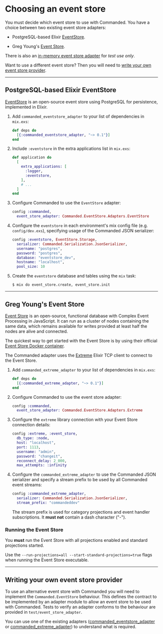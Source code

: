 # Choosing an event store

You must decide which event store to use with Commanded. You have a choice between two existing event store adapters:

- PostgreSQL-based Elixir [EventStore](https://github.com/commanded/eventstore).

- Greg Young's [Event Store](https://geteventstore.com/).

There is also an [in-memory event store adapter](https://github.com/commanded/commanded/wiki/In-memory-event-store) for *test use only*.

Want to use a different event store? Then you will need to [write your own event store provider](#writing-your-own-event-store-provider).

---

## PostgreSQL-based Elixir EventStore

[EventStore](https://github.com/commanded/eventstore) is an open-source event store using PostgreSQL for persistence, implemented in Elixir.

1. Add `commanded_eventstore_adapter` to your list of dependencies in `mix.exs`:

    ```elixir
    def deps do
      [{:commanded_eventstore_adapter, "~> 0.1"}]
    end
    ```

2. Include `:eventstore` in the extra applications list in `mix.exs`:

    ```elixir
    def application do
      [
        extra_applications: [
          :logger,
          :eventstore,
        ],
        # ...
      ]
    end
    ```

3. Configure Commanded to use the `EventStore` adapter:

    ```elixir
    config :commanded,
      event_store_adapter: Commanded.EventStore.Adapters.EventStore
    ```

4. Configure the `eventstore` in each environment's mix config file (e.g. `config/dev.exs`), specifying usage of the Commanded JSON serializer:

    ```elixir
    config :eventstore, EventStore.Storage,
      serializer: Commanded.Serialization.JsonSerializer,
      username: "postgres",
      password: "postgres",
      database: "eventstore_dev",
      hostname: "localhost",
      pool_size: 10
    ```

5. Create the `eventstore` database and tables using the `mix` task:

    ```console
    $ mix do event_store.create, event_store.init
    ```

---

## Greg Young's Event Store

[Event Store](https://geteventstore.com/) is an open-source, functional database with Complex Event Processing in JavaScript. It can run as a cluster of nodes containing the same data, which remains available for writes provided at least half the nodes are alive and connected.

The quickest way to get started with the Event Store is by using their official [Event Store Docker container](https://store.docker.com/community/images/eventstore/eventstore).

The Commanded adapter uses the [Extreme](https://github.com/exponentially/extreme) Elixir TCP client to connect to the Event Store.

1. Add `commanded_extreme_adapter` to your list of dependencies in `mix.exs`:

    ```elixir
    def deps do
      [{:commanded_extreme_adapter, "~> 0.1"}]
    end
    ```

2. Configure Commanded to use the event store adapter:

    ```elixir
    config :commanded,
      event_store_adapter: Commanded.EventStore.Adapters.Extreme
    ```

3. Configure the `extreme` library connection with your Event Store connection details:

    ```elixir
    config :extreme, :event_store,
      db_type: :node,
      host: "localhost",
      port: 1113,
      username: "admin",
      password: "changeit",
      reconnect_delay: 2_000,
      max_attempts: :infinity
    ```

4. Configure the `commanded_extreme_adapter` to use the Commanded JSON serializer and specify a stream prefix to be used by all Commanded event streams:

    ```elixir
    config :commanded_extreme_adapter,
      serializer: Commanded.Serialization.JsonSerializer,
      stream_prefix: "commandeddev"
    ```

    The stream prefix is used for category projections and event handler subscriptions. It **must not** contain a dash character ("-").

### Running the Event Store

You **must** run the Event Store with all projections enabled and standard projections started.

Use the `--run-projections=all --start-standard-projections=true` flags when running the Event Store executable.

---

## Writing your own event store provider

To use an alternative event store with Commanded you will need to implement the `Commanded.EventStore` behaviour. This defines the contract to be implemented by an adapter module to allow an event store to be used with Commanded. Tests to verify an adapter conforms to the behaviour are provided in `test/event_store_adapter`.

You can use one of the existing adapters ([commanded_eventstore_adapter](https://github.com/commanded/commanded-eventstore-adapter) or [commanded_extreme_adapter](https://github.com/commanded/commanded-extreme-adapter)) to understand what is required.
